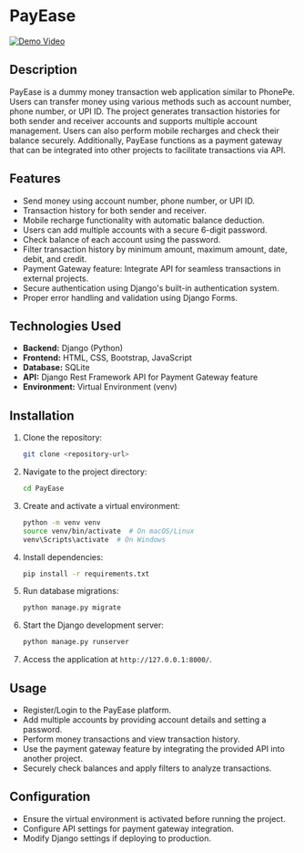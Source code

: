 # PayEase
[![Demo Video](https://img.shields.io/badge/Watch-Demo-blue?style=for-the-badge)](https://drive.google.com/file/d/1rmjsOZTqseRoh0Ngc4z-4ocRmjWCB7dj/view?usp=drive_link)
## Description
PayEase is a dummy money transaction web application similar to PhonePe. Users can transfer money using various methods such as account number, phone number, or UPI ID. The project generates transaction histories for both sender and receiver accounts and supports multiple account management. Users can also perform mobile recharges and check their balance securely. Additionally, PayEase functions as a payment gateway that can be integrated into other projects to facilitate transactions via API.

## Features
- Send money using account number, phone number, or UPI ID.
- Transaction history for both sender and receiver.
- Mobile recharge functionality with automatic balance deduction.
- Users can add multiple accounts with a secure 6-digit password.
- Check balance of each account using the password.
- Filter transaction history by minimum amount, maximum amount, date, debit, and credit.
- Payment Gateway feature: Integrate API for seamless transactions in external projects.
- Secure authentication using Django's built-in authentication system.
- Proper error handling and validation using Django Forms.

## Technologies Used
- **Backend:** Django (Python)
- **Frontend:** HTML, CSS, Bootstrap, JavaScript
- **Database:** SQLite
- **API:** Django Rest Framework API for Payment Gateway feature
- **Environment:** Virtual Environment (venv)

## Installation
1. Clone the repository:
   ```sh
   git clone <repository-url>
   ```
2. Navigate to the project directory:
   ```sh
   cd PayEase
   ```
3. Create and activate a virtual environment:
   ```sh
   python -m venv venv
   source venv/bin/activate  # On macOS/Linux
   venv\Scripts\activate  # On Windows
   ```
4. Install dependencies:
   ```sh
   pip install -r requirements.txt
   ```
5. Run database migrations:
   ```sh
   python manage.py migrate
   ```
6. Start the Django development server:
   ```sh
   python manage.py runserver
   ```
7. Access the application at `http://127.0.0.1:8000/`.

## Usage
- Register/Login to the PayEase platform.
- Add multiple accounts by providing account details and setting a password.
- Perform money transactions and view transaction history.
- Use the payment gateway feature by integrating the provided API into another project.
- Securely check balances and apply filters to analyze transactions.

## Configuration
- Ensure the virtual environment is activated before running the project.
- Configure API settings for payment gateway integration.
- Modify Django settings if deploying to production.

